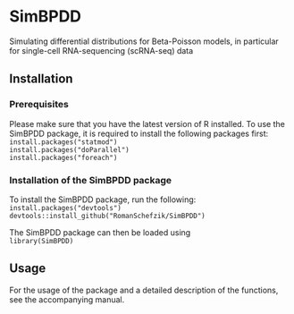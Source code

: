 # SimBPDD

Simulating differential distributions for Beta-Poisson models, in particular for single-cell RNA-sequencing (scRNA-seq) data

## Installation

### Prerequisites

Please make sure that you have the latest version of R installed. To use the SimBPDD package, it is required to install the following packages first:  
`install.packages("statmod")`  
`install.packages("doParallel")`  
`install.packages("foreach")`  

### Installation of the SimBPDD package

To install the SimBPDD package, run the following:  
`install.packages("devtools")`  
`devtools::install_github("RomanSchefzik/SimBPDD")` 

The SimBPDD package can then be loaded using  
`library(SimBPDD)`

## Usage

For the usage of the package and a detailed description of the functions, see the accompanying manual.
